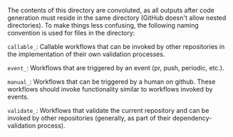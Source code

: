 The contents of this directory are convoluted, as all outputs after code generation must reside in the same directory (GitHub doesn't allow nested directories). To make things less confusing, the following naming convention is used for files in the directory:

`callable_`: Callable workflows that can be invoked by other repositories in the implementation of their own validation processes.

`event_`: Workflows that are triggered by an event (pr, push, periodic, etc.).

`manual_`: Workflows that can be triggered by a human on github. These workflows should invoke functionality similar to workflows invoked by events.

`validate_`: Workflows that validate the current repository and can be invoked by other repositories (generally, as part of their dependency-validation process).
